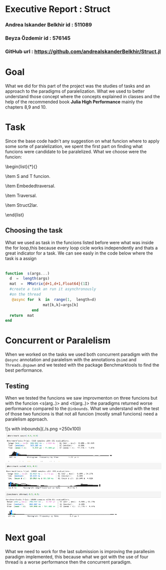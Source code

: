 #  Executive Report : Struct

###  Andrea Iskander Belkhir id : 511089

###  Beyza Özdemir id : 576145

###  GitHub url : <a href="https://github.com/andreaIskanderBelkhir/Struct.jl" target="_top">https://github.com/andreaIskanderBelkhir/Struct.jl</a>


# Goal
What we did for this part of the project was the studies of tasks and an approach to the paradigms of paralelization.
 What we used to better understand those concept where the concepts explained in classes and the help of the recommended book **Julia High Performance** mainly the chapters 8,9 and 10.


# Task

Since the base code hadn't any suggestion on what funcion where to apply some sorte of paralelization, we spent the first part on finding what funcions were  candidate to be paralelized.
What we choose were the funcion:

\begin{list}{*}{}

\item S and T funcion.

\item Embededtraversal.

\item Traversal.

\item Struct2lar.

\end{list}

## Choosing the task

What we used as task in the funcions listed before were what was inside the for loop,this because every loop cicle works independently and thats a great indicator for a task.
We can see easly in the code below where the task is a assign
```julia

function  s(args...)
  d  =  length(args)
  mat  =  MMatrix{d+1,d+1,Float64}(1I)
  #create a task an run it asynchronously
  #on the thread
   @async for  k  in  range(1,  length=d)
				 mat[k,k]=args[k]
			end
  return  mat
end
```
# Concurrent or Paralelism

When we worked on the tasks we used both concurrent paradigm with the ```@async``` annotation and paralelism with the annotations ```@simd``` and ```Threads.@spawn``` and we tested with the package Benchmarktools to find the best performance.

## Testing

When we tested the funcions we saw improvmenton on three funcions but with the funcion <s(arg..)> and <t(arg..)> the paradigms returned worse performance compared to the ```@inbounds```. What we understand with the test of those two funcions is that not all funcion (mostly small funcions) need a paralelism approach.


![s with inbounds](./s.png =250x100)
![s with async](./sasync.png)
![s with simd](./ssmid.png)
![s with thread](./sthread.png)


# Next goal

What we need to work for the last submission is improving the parallesim paradigm implemented, this because what we got with the use of four thread is a worse performance then the concurrent paradigm.

